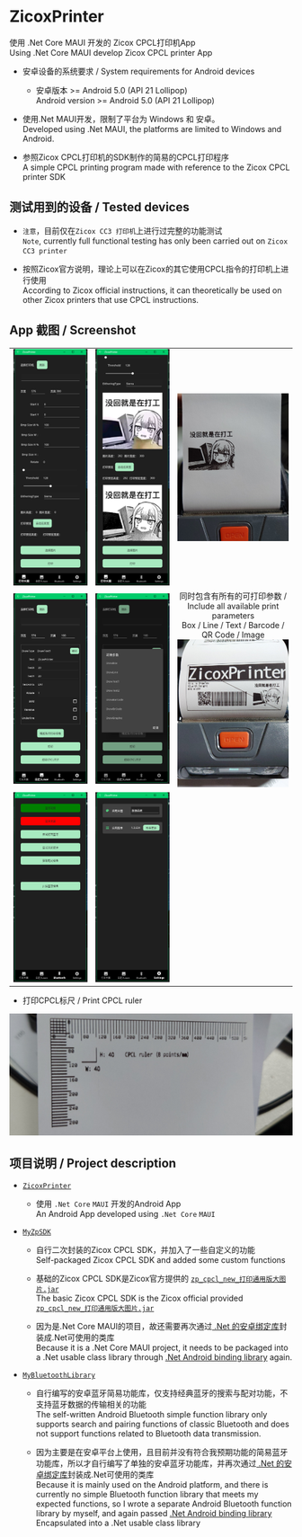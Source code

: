 # ZicoxPrinter

使用 .Net Core MAUI 开发的 Zicox CPCL打印机App
<br/>Using .Net Core MAUI develop Zicox CPCL printer App

- 安卓设备的系统要求 / System requirements for Android devices
    - 安卓版本 >= Android 5.0 (API 21 Lollipop)
    <br/>Android version >= Android 5.0 (API 21 Lollipop)

- 使用.Net MAUI开发，限制了平台为 Windows 和 安卓。
  <br/>Developed using .Net MAUI, the platforms are limited to Windows and Android.

- 参照Zicox CPCL打印机的SDK制作的简易的CPCL打印程序
  <br/>A simple CPCL printing program made with reference to the Zicox CPCL printer SDK

## 测试用到的设备 / Tested devices

- ```注意```，目前仅在```Zicox CC3 打印机```上进行过完整的功能测试
  <br/>```Note```, currently full functional testing has only been carried out on ```Zicox CC3 printer```

- 按照Zicox官方说明，理论上可以在Zicox的其它使用CPCL指令的打印机上进行使用
  <br/>According to Zicox official instructions, it can theoretically be used on other Zicox printers that use CPCL instructions.

## App 截图 / Screenshot

<table>
  <tr>
    <td align="center">
      <img src="Sample/sample_01.png" alt="sample_01">
    </td>
    <td align="center">
      <img src="Sample/sample_02.png" alt="sample_02">
    </td>
    <td align="center">
      <img src="Sample/sample_02_01.jpg" alt="sample_02_01" width="400">
    </td>
  </tr>
  <tr>
    <td align="center">
      <img src="Sample/sample_03.png" alt="sample_03">
    </td>
    <td align="center">
      <img src="Sample/sample_04.png" alt="sample_04">
    </td>
    <td align="center">
      同时包含有所有的可打印参数 / Include all available print parameters
      <br/>
      Box / Line / Text / Barcode / QR Code / Image
      <br/>
      <img src="Sample/sample_03_04.jpg" alt="sample_03_04" width="400">
    </td>
  </tr>
  <tr>
    <td align="center">
      <img src="Sample/sample_05.png" alt="sample_05">
    </td>
    <td align="center">
      <img src="Sample/sample_06.png" alt="Image 2">
    </td>
  </tr>
</table>

- 打印CPCL标尺 / Print CPCL ruler
  <br/>

![Sample/sample_04_01.jpg](Sample/sample_04_01.jpg)

## 项目说明 / Project description

- [```ZicoxPrinter```](ZicoxPrinter)
    - 使用 ```.Net Core``` ```MAUI``` 开发的Android App 
    <br/>An Android App developed using ```.Net Core``` ```MAUI```

- [```MyZpSDK```](AndroidSoure/MyApplication/MyZpSDK)
    - 自行二次封装的Zicox CPCL SDK，并加入了一些自定义的功能
    <br/>Self-packaged Zicox CPCL SDK and added some custom functions

    - 基础的Zicox CPCL SDK是Zicox官方提供的 [```zp_cpcl_new_打印通用版大图片.jar```](AndroidSoure/MyApplication/MyZpSDK/libs/zp_cpcl_new_common_bigimage.jar)
    <br/>The basic Zicox CPCL SDK is the Zicox official provided [```zp_cpcl_new_打印通用版大图片.jar```](AndroidSoure/MyApplication/MyZpSDK/libs/zp_cpcl_new_common_bigimage.jar)

    - 因为是.Net Core MAUI的项目，故还需要再次通过[ .Net 的安卓绑定库](MyZpSDK)封装成.Net可使用的类库
    <br/>Because it is a .Net Core MAUI project, it needs to be packaged into a .Net usable class library through [.Net Android binding library](MyZpSDK) again.

- [```MyBluetoothLibrary```](AndroidSoure/MyApplication/mybluetoothlibrary)
    - 自行编写的安卓蓝牙简易功能库，仅支持经典蓝牙的搜索与配对功能，不支持蓝牙数据的传输相关的功能
    <br/>The self-written Android Bluetooth simple function library only supports search and pairing functions of classic Bluetooth and does not support functions related to Bluetooth data transmission.
    
    - 因为主要是在安卓平台上使用，且目前并没有符合我预期功能的简易蓝牙功能库，所以才自行编写了单独的安卓蓝牙功能库，并再次通过[ .Net 的安卓绑定库](MyBluetoothLibrary)封装成.Net可使用的类库
    <br/>Because it is mainly used on the Android platform, and there is currently no simple Bluetooth function library that meets my expected functions, so I wrote a separate Android Bluetooth function library by myself, and again passed [.Net Android binding library](MyBluetoothLibrary) Encapsulated into a .Net usable class library
